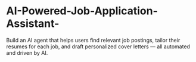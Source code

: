 # AI-Powered-Job-Application-Assistant-
Build an AI agent that helps users find relevant job postings, tailor their resumes for each job, and draft personalized cover letters — all automated and driven by AI.  
